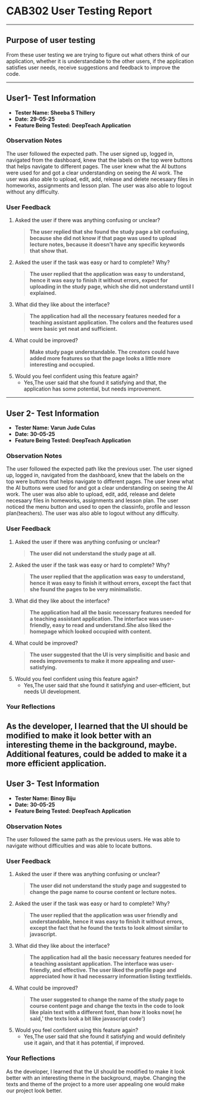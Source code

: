 #  CAB302 User Testing Report

---

##  Purpose of user testing
From these user testing we are trying to figure out what others think of our application, whether it is understandabe to the other users, if the application satisfies user needs,
receive suggestions and feedback to improve the code.

---

##  User1- Test Information

- **Tester Name:** ____Sheeba S Thillery____
- **Date:** ______29-05-25______
- **Feature Being Tested:** ____DeepTeach Application____

###  Observation Notes
The user followed the expected path. The user signed up, logged in, navigated from the dashboard, knew that the labels on the top were buttons that helps navigate to different pages.
The user knew what the AI buttons were used for and got a clear understanding on seeing the AI work. 
The user was also able to upload, edit, add, release and delete necesaary files in homeworks, assignments and lesson plan.
The user was also able to logout without any difficulty.

###  User Feedback

1. Asked the user if there was anything confusing or unclear?
   > __The user replied that she found the study page a bit confusing, because she did not know if that page was used to upload lecture notes, because it doesn't have any specific keywords that show that.__
2. Asked the user if the task was easy or hard to complete? Why?
   > __The user replied that the application was easy to understand, hence it was easy to finish it without errors, expect for uploading in the study page, which she did not understand until I explained.__
4. What did they like about the interface?
   > __The application had all the necessary features needed for a teaching assistant application. The colors and the features used were basic yet neat and sufficient.__
4. What could be improved?
   > ____Make study page understandable. The creators could have added more features so that the page looks a little more interesting and occupied.____
5. Would you feel confident using this feature again?
   - Yes,The user said that she found it satisfying and that, the application has some potential, but needs improvement.
---
##  User 2- Test Information

- **Tester Name:** ____Varun Jude Culas____
- **Date:** ______30-05-25______
- **Feature Being Tested:** ____DeepTeach Application____

###  Observation Notes
The user followed the expected path like the previous user. The user signed up, logged in, navigated from the dashboard, knew that the labels on the top were buttons that helps navigate to different pages.
The user knew what the AI buttons were used for and got a clear understanding on seeing the AI work. 
The user was also able to upload, edit, add, release and delete necesaary files in homeworks, assignments and lesson plan.
The user noticed the menu button and used to open the classinfo, profile and lesson plan(teachers).
The user was also able to logout without any difficulty.

###  User Feedback

1. Asked the user if there was anything confusing or unclear?
   > __The user did not understand the study page at all.__
2. Asked the user if the task was easy or hard to complete? Why?
   > __The user replied that the application was easy to understand, hence it was easy to finish it without errors, except the fact that she found the pages to be  very minimalistic.__
4. What did they like about the interface?
   > __The application had all the basic necessary features needed for a teaching assistant application. The interface was user-friendly, easy to read and understand.She also liked the homepage which looked occupied with content.__
4. What could be improved?
   > ____The user suggested that the UI is very simplisitic and basic and needs improvements to make it more appealing and user-satisfying.____
5. Would you feel confident using this feature again?
   - Yes,The user said that she found it satisfying and user-efficient, but needs UI development.
     
### Your Reflections

As the developer, I learned that the UI should be modified to make it look better with an interesting theme in the background, maybe. 
Additional features, could be added to make it a more efficient application.
---
##  User 3- Test Information

- **Tester Name:** ____Binoy Biju____
- **Date:** ______30-05-25______
- **Feature Being Tested:** ____DeepTeach Application____

###  Observation Notes
The user followed the same path as the previous users. He was able to navigate without difficulties and was able to locate buttons.

###  User Feedback

1. Asked the user if there was anything confusing or unclear?
   > __The user did not understand the study page and suggested to change the page name to course content or lecture notes.__
2. Asked the user if the task was easy or hard to complete? Why?
   > __The user replied that the application was user friendly and understandable, hence it was easy to finish it without errors, except the fact that he found the texts to look almost similar to javascript.__
4. What did they like about the interface?
   > __The application had all the basic necessary features needed for a teaching assistant application. The interface was user-friendly, and effective. The user liked the profile page and appreciated how it had necessarry information listing textfields.__
4. What could be improved?
   > ____The user suggested to change the name of the study page to course content page and change the texts in the code to look like plain text with a different font, than how it looks now( he said,' the texts look a bit like javascript code')____
5. Would you feel confident using this feature again?
   - Yes,The user said that she found it satisfying and would definitely use it again, and that it has potential, if improved.
     
### Your Reflections

As the developer, I learned that the UI should be modified to make it look better with an interesting theme in the background, maybe. 
Changing the texts and theme of the project to a more user appealing one would make our project look better.


